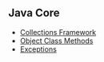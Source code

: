 ## Java Core

- [Collections Framework](collections.MD)
- [Object Class Methods](object_class.MD)
- [Exceptions](exceptions.MD)